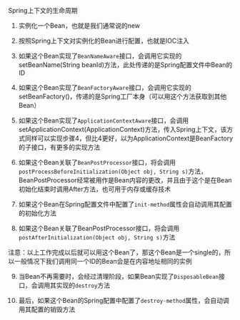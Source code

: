 Spring上下文的生命周期
1. 实例化一个Bean，也就是我们通常说的new

2. 按照Spring上下文对实例化的Bean进行配置，也就是IOC注入

3. 如果这个Bean实现了`BeanNameAware`接口，会调用它实现的setBeanName(String beanId)方法，此处传递的是Spring配置文件中Bean的ID

4. 如果这个Bean实现了`BeanFactoryAware`接口，会调用它实现的setBeanFactory()，传递的是Spring工厂本身（可以用这个方法获取到其他Bean）

5. 如果这个Bean实现了`ApplicationContextAware`接口，会调用setApplicationContext(ApplicationContext)方法，传入Spring上下文，该方式同样可以实现步骤4，但比4更好，以为ApplicationContext是BeanFactory的子接口，有更多的实现方法

6. 如果这个Bean关联了`BeanPostProcessor`接口，将会调用`postProcessBeforeInitialization(Object obj, String s)`方法，BeanPostProcessor经常被用作是Bean内容的更改，并且由于这个是在Bean初始化结束时调用After方法，也可用于内存或缓存技术

7. 如果这个Bean在Spring配置文件中配置了`init-method`属性会自动调用其配置的初始化方法

8. 如果这个Bean关联了BeanPostProcessor接口，将会调用`postAfterInitialization(Object obj, String s)`方法

注意：以上工作完成以后就可以用这个Bean了，那这个Bean是一个single的，所以一般情况下我们调用同一个ID的Bean会是在内容地址相同的实例

9. 当Bean不再需要时，会经过清理阶段，如果Bean实现了`DisposableBean`接口，会调用其实现的`destroy`方法

10. 最后，如果这个Bean的Spring配置中配置了`destroy-method`属性，会自动调用其配置的销毁方法
